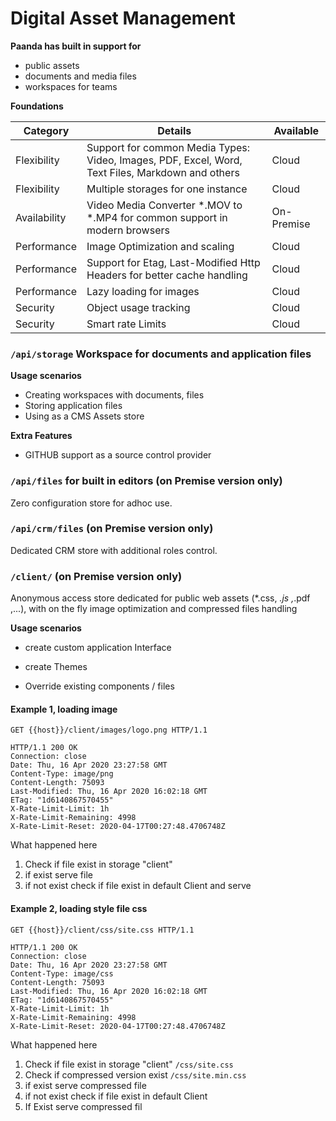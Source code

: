 # Digital Asset Management



**Paanda has built in support for** 

- public assets
- documents and media files
- workspaces for teams



**Foundations** 

| Category     | Details                                                      | Available  |
| ------------ | ------------------------------------------------------------ | ---------- |
| Flexibility  | Support for common Media Types: Video, Images, PDF, Excel, Word, Text Files, Markdown and others | Cloud      |
| Flexibility  | Multiple storages for one instance                           | Cloud      |
| Availability | Video Media Converter *.MOV to *.MP4 for common support in modern browsers | On-Premise |
| Performance  | Image Optimization and scaling                               | Cloud      |
| Performance  | Support for Etag, Last-Modified Http Headers for better cache handling | Cloud      |
| Performance  | Lazy loading for images                                      | Cloud      |
| Security     | Object usage tracking                                        | Cloud      |
| Security     | Smart rate Limits                                            | Cloud      |





###  `/api/storage` Workspace for documents and application files  

**Usage scenarios**

- Creating workspaces with documents, files 
- Storing application files
- Using as a CMS Assets store

**Extra Features**

- GITHUB support as a source control provider
### `/api/files` for built in editors  (on Premise version only)

Zero configuration store for adhoc use.

### `/api/crm/files`   (on Premise version only)

Dedicated CRM store with additional roles control.

### `/client/` (on Premise version only)

Anonymous access store dedicated for public web assets (*.css, *.js ,*.pdf ,...), with on the fly image optimization and compressed files handling



**Usage scenarios**



- create custom application Interface

- create Themes

- Override existing components / files

  

#### Example 1, loading image

``` http
GET {{host}}/client/images/logo.png HTTP/1.1

HTTP/1.1 200 OK
Connection: close
Date: Thu, 16 Apr 2020 23:27:58 GMT
Content-Type: image/png
Content-Length: 75093
Last-Modified: Thu, 16 Apr 2020 16:02:18 GMT
ETag: "1d6140867570455"
X-Rate-Limit-Limit: 1h
X-Rate-Limit-Remaining: 4998
X-Rate-Limit-Reset: 2020-04-17T00:27:48.4706748Z

```

What happened here

1. Check if file exist in storage "client"
2. if exist serve file
3. if not exist check if file exist in default Client  and serve

#### Example 2, loading style file css




``` http
GET {{host}}/client/css/site.css HTTP/1.1

HTTP/1.1 200 OK
Connection: close
Date: Thu, 16 Apr 2020 23:27:58 GMT
Content-Type: image/css
Content-Length: 75093
Last-Modified: Thu, 16 Apr 2020 16:02:18 GMT
ETag: "1d6140867570455"
X-Rate-Limit-Limit: 1h
X-Rate-Limit-Remaining: 4998
X-Rate-Limit-Reset: 2020-04-17T00:27:48.4706748Z

```

What happened here

1. Check if file exist in storage "client" `/css/site.css`
2. Check if compressed version exist `/css/site.min.css`
3. if exist serve compressed file
4. if not exist check if file exist in default Client
5. If Exist  serve compressed fil
